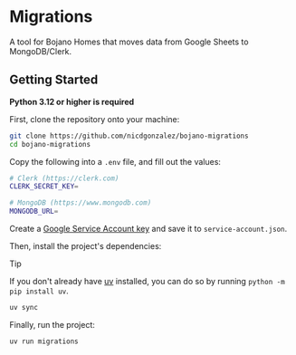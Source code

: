 # Migrations

A tool for Bojano Homes that moves data from Google Sheets to MongoDB/Clerk.

## Getting Started

**Python 3.12 or higher is required**

First, clone the repository onto your machine:

```bash
git clone https://github.com/nicdgonzalez/bojano-migrations
cd bojano-migrations
```

Copy the following into a `.env` file, and fill out the values:

```bash
# Clerk (https://clerk.com)
CLERK_SECRET_KEY=

# MongoDB (https://www.mongodb.com)
MONGODB_URL=
```

Create a [Google Service Account key] and save it to `service-account.json`.

Then, install the project's dependencies:

> [!TIP]
> If you don't already have [uv] installed, you can do so by running
> `python -m pip install uv`.

```bash
uv sync
```

Finally, run the project:

```bash
uv run migrations
```


<!-- Links referenced in the document -->

[Google Service Account key]: https://cloud.google.com/iam/docs/keys-create-delete
[uv]: https://github.com/astral-sh/uv
